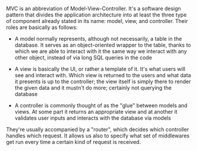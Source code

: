 MVC is an abbreviation of Model-View-Controller. It's a software design pattern that divides the application architecture into at least the three type of component already stated in its name: model, view, and controller. Their roles are basically as follows:

- A model normally represents, although not necessarily, a table in the database. It serves as an object-oriented wrapper to the table, thanks to which we are able to interact with it the same way we interact with any other object, instead of via long SQL queries in the code

- A view is basically the UI, or rather a template of it. It's what users will see and interact with. Which view is returned to the users and what data it presents is up to the controller; the view itself is simply there to render the given data and it mustn't do more; certainly not querying the database

- A controller is commonly thought of as the "glue" between models and views. At some part it returns an appropriate view and at another it validates user inputs and interacts with the database via models

They're usually accompanied by a "router", which decides which controller handles which request. It allows us also to specify what set of middlewares get run every time a certain kind of request is received.
